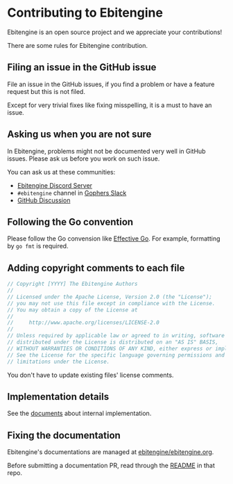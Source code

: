 # Contributing to Ebitengine

Ebitengine is an open source project and we appreciate your contributions!

There are some rules for Ebitengine contribution.

## Filing an issue in the GitHub issue

File an issue in the GitHub issues, if you find a problem or have a feature request but this is not filed.

Except for very trivial fixes like fixing misspelling, it is a must to have an issue.

## Asking us when you are not sure

In Ebitengine, problems might not be documented very well in GitHub issues. Please ask us before you work on such issue.

You can ask us at these communities:

 * [Ebitengine Discord Server](https://discord.gg/3tVdM5H8cC)
 * `#ebitengine` channel in [Gophers Slack](https://invite.slack.golangbridge.org/)
 * [GitHub Discussion](https://github.com/hajimehoshi/ebiten/discussions)

## Following the Go convention

Please follow the Go convension like [Effective Go](https://golang.org/doc/effective_go.html).
For example, formatting by `go fmt` is required.

## Adding copyright comments to each file

```go
// Copyright [YYYY] The Ebitengine Authors
//
// Licensed under the Apache License, Version 2.0 (the "License");
// you may not use this file except in compliance with the License.
// You may obtain a copy of the License at
//
//     http://www.apache.org/licenses/LICENSE-2.0
//
// Unless required by applicable law or agreed to in writing, software
// distributed under the License is distributed on an "AS IS" BASIS,
// WITHOUT WARRANTIES OR CONDITIONS OF ANY KIND, either express or implied.
// See the License for the specific language governing permissions and
// limitations under the License.
```

You don't have to update existing files' license comments.

## Implementation details

See the [documents](https://ebitengine.org/en/documents/implementation.html) about internal implementation.

## Fixing the documentation

Ebitengine's documentations are managed at [ebitengine/ebitengine.org](https://github.com/ebitengine/ebitengine.org).

Before submitting a documentation PR, read through the [README](https://github.com/ebitengine/ebitengine.org/blob/main/README.md) in that repo.
